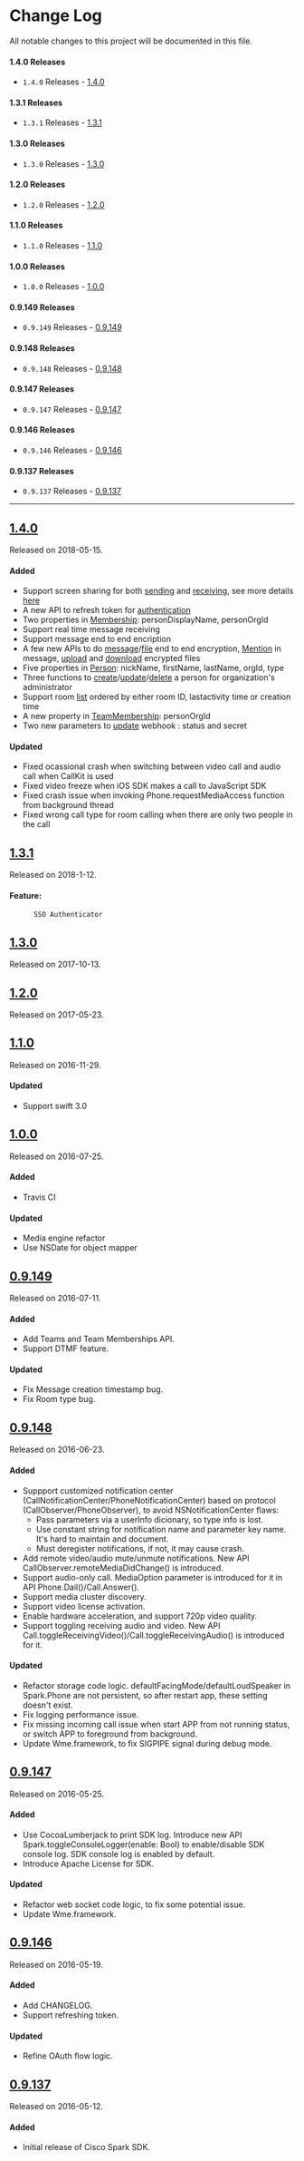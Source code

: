# Change Log
All notable changes to this project will be documented in this file.
#### 1.4.0 Releases

- `1.4.0` Releases - [1.4.0](#140)
#### 1.3.1 Releases

- `1.3.1` Releases - [1.3.1](#131)

#### 1.3.0 Releases

- `1.3.0` Releases - [1.3.0](#130)

#### 1.2.0 Releases

- `1.2.0` Releases - [1.2.0](#120)

#### 1.1.0 Releases

- `1.1.0` Releases - [1.1.0](#110)

#### 1.0.0 Releases

- `1.0.0` Releases - [1.0.0](#100)

#### 0.9.149 Releases

- `0.9.149` Releases - [0.9.149](#09149)

#### 0.9.148 Releases

- `0.9.148` Releases - [0.9.148](#09148)

#### 0.9.147 Releases

- `0.9.147` Releases - [0.9.147](#09147)

#### 0.9.146 Releases

- `0.9.146` Releases - [0.9.146](#09146)

#### 0.9.137 Releases

- `0.9.137` Releases - [0.9.137](#09137)

---
## [1.4.0](https://github.com/ciscospark/spark-ios-sdk/releases/tag/1.4.0)
Released on 2018-05-15.

#### Added
- Support screen sharing for both [sending](https://github.com/webex/spark-ios-sdk/blob/EFT/1.4.0/README.md#usage) and [receiving](https://github.com/webex/spark-ios-sdk/blob/EFT/1.4.0/README.md#usage), see more details [here](https://github.com/webex/spark-ios-sdk/wiki/screen-sharing...TBD)
- A new API to refresh token for [authentication](https://webex.github.io/spark-ios-sdk/Protocols/Authenticator.html#/...TBD)
- Two properties in [Membership](https://webex.github.io/spark-ios-sdk/Structs/Membership.html): personDisplayName, personOrgId
- Support real time message receiving
- Support message end to end encription
- A few new APIs to do [message](https://webex.github.io/spark-ios-sdk/Classes/MessageClient.html#/...TBD)/[file](https://webex.github.io/spark-ios-sdk/Classes/MessageClient.html#/...TBD) end to end encryption, [Mention](https://webex.github.io/spark-ios-sdk/Classes/MessageClient.html#/...TBD) in message, [upload](https://webex.github.io/spark-ios-sdk/Structs/Message.html#/...LocalFile) and [download](https://webex.github.io/spark-ios-sdk/Structs/Message.html#/...RemoteFile) encrypted files
- Five properties in [Person](https://webex.github.io/spark-ios-sdk/Structs/Person.html): nickName, firstName, lastName, orgId, type
- Three functions to [create](https://webex.github.io/spark-ios-sdk/Classes/PersonClient.html#/...TBD)/[update](https://webex.github.io/spark-ios-sdk/Classes/PersonClient.html#/...TBD)/[delete](https://webex.github.io/spark-ios-sdk/Classes/PersonClient.html#/...TBD) a person for organization's administrator
- Support room [list](https://webex.github.io/spark-ios-sdk/Classes/RoomClient.html#/...TBD) ordered by either room ID, lastactivity time or creation time
- A new property in [TeamMembership](https://webex.github.io/spark-ios-sdk/Structs/TeamMembership.html): personOrgId
- Two new parameters to [update](https://webex.github.io/spark-ios-sdk/Classes/WebhookClient.html#/...TBD) webhook : status and secret

#### Updated
- Fixed ocassional crash when switching between video call and audio call when CallKit is used
- Fixed video freeze when iOS SDK makes a call to JavaScript SDK
- Fixed crash issue when invoking Phone.requestMediaAccess function from background thread
- Fixed wrong call type for room calling when there are only two people in the call

## [1.3.1](https://github.com/ciscospark/spark-ios-sdk/releases/tag/1.3.1)
Released on 2018-1-12.

#### Feature:
          SSO Authenticator

## [1.3.0](https://github.com/ciscospark/spark-ios-sdk/releases/tag/1.3.0)
Released on 2017-10-13.

## [1.2.0](https://github.com/ciscospark/spark-ios-sdk/releases/tag/1.2.0)
Released on 2017-05-23.

## [1.1.0](https://github.com/ciscospark/spark-ios-sdk/releases/tag/1.1.0)
Released on 2016-11-29.

#### Updated
- Support swift 3.0

## [1.0.0](https://github.com/ciscospark/spark-ios-sdk/releases/tag/1.0.0)
Released on 2016-07-25.

#### Added
- Travis CI

#### Updated
- Media engine refactor
- Use NSDate for object mapper 

## [0.9.149](https://github.com/ciscospark/spark-ios-sdk/releases/tag/0.9.149)
Released on 2016-07-11.

#### Added
- Add Teams and Team Memberships API.
- Support DTMF feature.

#### Updated
- Fix Message creation timestamp bug.
- Fix Room type bug.

## [0.9.148](https://github.com/ciscospark/spark-ios-sdk/releases/tag/0.9.148)
Released on 2016-06-23.

#### Added
- Suppport customized notification center (CallNotificationCenter/PhoneNotificationCenter) based on protocol (CallObserver/PhoneObserver), to avoid NSNotificationCenter flaws:
    - Pass parameters via a userInfo dicionary, so type info is lost.
    - Use constant string for notification name and parameter key name. It's hard to maintain and document.
    - Must deregister notifications, if not, it may cause crash.
- Add remote video/audio mute/unmute notifications. New API CallObserver.remoteMediaDidChange() is introduced.
- Support audio-only call. MediaOption parameter is introduced for it in API Phone.Dail()/Call.Answer().
- Support media cluster discovery.
- Support video license activation.
- Enable hardware acceleration, and support 720p video quality.
- Support toggling receiving audio and video. New API Call.toggleReceivingVideo()/Call.toggleReceivingAudio() is introduced for it.

#### Updated
- Refactor storage code logic. defaultFacingMode/defaultLoudSpeaker in Spark.Phone are not persistent, so after restart app, these setting doesn't exist.
- Fix logging performance issue.
- Fix missing incoming call issue when start APP from not running status, or switch APP to foreground from background.
- Update Wme.framework, to fix SIGPIPE signal during debug mode.

## [0.9.147](https://github.com/ciscospark/spark-ios-sdk/releases/tag/0.9.147)
Released on 2016-05-25.

#### Added
- Use CocoaLumberjack to print SDK log. Introduce new API Spark.toggleConsoleLogger(enable: Bool) to enable/disable SDK console log. SDK console log is enabled by default.
- Introduce Apache License for SDK.

#### Updated
- Refactor web socket code logic, to fix some potential issue.
- Update Wme.framework.

## [0.9.146](https://github.com/ciscospark/spark-ios-sdk/releases/tag/0.9.146)
Released on 2016-05-19.

#### Added
- Add CHANGELOG.
- Support refreshing token.

#### Updated
- Refine OAuth flow logic.

## [0.9.137](https://github.com/ciscospark/spark-ios-sdk/releases/tag/0.9.137)
Released on 2016-05-12.

#### Added
- Initial release of Cisco Spark SDK.
